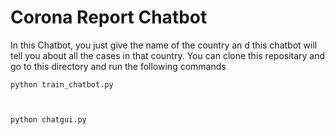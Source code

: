 # Corona Report Chatbot

In this Chatbot, you just give the name of the country an d this chatbot will tell you about all the cases in that country.
You can clone this repositary and go to this directory and run the following commands



    python train_chatbot.py



    python chatgui.py



